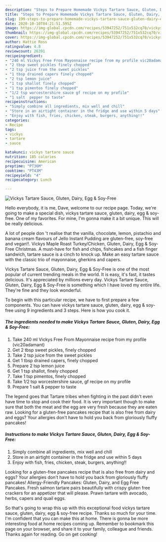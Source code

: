```yaml
---
description: "Steps to Prepare Homemade Vickys Tartare Sauce, Gluten, Dairy, Egg &amp;amp; Soy-Free"
title: "Steps to Prepare Homemade Vickys Tartare Sauce, Gluten, Dairy, Egg &amp;amp; Soy-Free"
slug: 199-steps-to-prepare-homemade-vickys-tartare-sauce-gluten-dairy-egg-and-amp-soy-free
date: 2020-10-10T04:21:51.595Z
image: https://img-global.cpcdn.com/recipes/53947252/751x532cq70/vickys-tartare-sauce-gluten-dairy-egg-soy-free-recipe-main-photo.jpg
thumbnail: https://img-global.cpcdn.com/recipes/53947252/751x532cq70/vickys-tartare-sauce-gluten-dairy-egg-soy-free-recipe-main-photo.jpg
cover: https://img-global.cpcdn.com/recipes/53947252/751x532cq70/vickys-tartare-sauce-gluten-dairy-egg-soy-free-recipe-main-photo.jpg
author: Hattie Ross
ratingvalue: 4.8
reviewcount: 26391
recipeingredient:
- "240 ml Vickys Free From Mayonnaise recipe from my profile vic20adamant"
- "2 tbsp sweet pickles finely chopped"
- "2 tsp juice from the sweet pickles"
- "1 tbsp drained capers finely chopped"
- "2 tsp lemon juice"
- "1 tsp shallot finely chopped"
- "1 tsp pimentos finely chopped"
- "1/2 tsp worcestershire sauce gf recipe on my profile"
- "1 salt  pepper to taste"
recipeinstructions:
- "Simply combine all ingredients, mix well and chill"
- "Store in an airtight container in the fridge and use within 5 days"
- "Enjoy with fish, fries, chicken, steak, burgers, anything!!"
categories:
- Recipe
tags:
- vickys
- tartare
- sauce

katakunci: vickys tartare sauce 
nutrition: 185 calories
recipecuisine: American
preptime: "PT36M"
cooktime: "PT43M"
recipeyield: "4"
recipecategory: Lunch

---
```



![Vickys Tartare Sauce, Gluten, Dairy, Egg &amp; Soy-Free](https://img-global.cpcdn.com/recipes/53947252/751x532cq70/vickys-tartare-sauce-gluten-dairy-egg-soy-free-recipe-main-photo.jpg)

Hello everybody, it is me, Dave, welcome to our recipe page. Today, we're going to make a special dish, vickys tartare sauce, gluten, dairy, egg &amp; soy-free. One of my favorites. For mine, I'm gonna make it a bit unique. This will be really delicious.

A lot of people don &#39;t realise that the vanilla, chocolate, lemon, pistachio and banana cream flavours of Jello Instant Pudding are gluten-free, soy-free and vegan!!. Vickys Maple Roast Turkey/Chicken, Gluten, Dairy, Egg &amp; Soy-Free Christmas. A must-have for fish and chips, fishcakes and a fish finger sandwich, tartare sauce is a cinch to knock up. Make an easy tartare sauce with the classic trio of mayonnaise, gherkins and capers.

Vickys Tartare Sauce, Gluten, Dairy, Egg &amp; Soy-Free is one of the most popular of current trending meals in the world. It is easy, it's fast, it tastes delicious. It's appreciated by millions every day. Vickys Tartare Sauce, Gluten, Dairy, Egg &amp; Soy-Free is something which I have loved my entire life. They're fine and they look wonderful.


To begin with this particular recipe, we have to first prepare a few components. You can have vickys tartare sauce, gluten, dairy, egg &amp; soy-free using 9 ingredients and 3 steps. Here is how you cook it.

<!--inarticleads1-->

##### The ingredients needed to make Vickys Tartare Sauce, Gluten, Dairy, Egg &amp; Soy-Free:

1. Take 240 ml Vickys Free From Mayonnaise recipe from my profile (vic20adamant)
1. Get 2 tbsp sweet pickles, finely chopped
1. Take 2 tsp juice from the sweet pickles
1. Get 1 tbsp drained capers, finely chopped
1. Prepare 2 tsp lemon juice
1. Get 1 tsp shallot, finely chopped
1. Take 1 tsp pimentos, finely chopped
1. Take 1/2 tsp worcestershire sauce, gf recipe on my profile
1. Prepare 1 salt &amp; pepper to taste


The legend goes that Tartare tribes when fighting in the past didn&#39;t even have time to stop and cook their food. It is very important though to make sure that both the meat and the egg are very fresh because they are eaten raw. Looking for a gluten-free pancakes recipe that is also free from dairy and eggs? Your allergies don&#39;t have to hold you back from gloriously fluffy pancakes! 

<!--inarticleads2-->

##### Instructions to make Vickys Tartare Sauce, Gluten, Dairy, Egg &amp; Soy-Free:

1. Simply combine all ingredients, mix well and chill
1. Store in an airtight container in the fridge and use within 5 days
1. Enjoy with fish, fries, chicken, steak, burgers, anything!!


Looking for a gluten-free pancakes recipe that is also free from dairy and eggs? Your allergies don&#39;t have to hold you back from gloriously fluffy pancakes! Allergy-Friendly Pancakes: Gluten, Dairy, and Egg Free Pancakes. Fresh salmon tartare pairs beautifully with crispy gluten free crackers for an appetizer that will please. Prawn tartare with avocado, herbs, capers and quail eggs. 

So that's going to wrap this up with this exceptional food vickys tartare sauce, gluten, dairy, egg &amp; soy-free recipe. Thanks so much for your time. I'm confident that you can make this at home. There is gonna be more interesting food at home recipes coming up. Remember to bookmark this page on your browser, and share it to your family, colleague and friends. Thanks again for reading. Go on get cooking!
